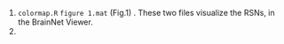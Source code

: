 1. `colormap.R` `figure 1.mat` (Fig.1) . These two files visualize the RSNs, in the BrainNet Viewer.
2. 

